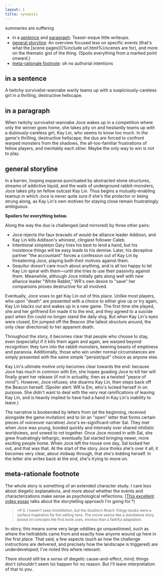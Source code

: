 ```yaml
---
layout: 1
title: synopsis
---
```

summaries are suffering

- in a [sentence](#in-a-sentence) and [paragraph](#in-a-paragraph): Teaser-esque little writeups.
- [general storyline](#general-storyline): An overview focused less on specific events (that's what the [scene pages]({%include url.html%}/scenes are for), and more on the thematic gist of the thing. (Spoils everything from a marked point onward.)
- [meta-rationale footnote](#meta-rationale-footnote): oh no authorial intentions

## in a sentence
A twitchy survivalist-wannabe warily teams up with a suspiciously-careless girl in a thrilling, destructive hellscape.

## in a paragraph
When twitchy survivalist-wannabe Joce wakes up in a competition where only the winner goes home, she takes pity on and hesitantly teams up with a dubiously-careless girl, Kay Lin, who seems to know too much. In the game's thrilling, destructive hellscape, the duo are forced to confront warped monsters from the shadows, the all-too-familiar frustrations of fellow players, and inevitably each other. Maybe the only way to win is not to play.

## general storyline
In a barren, looping expanse punctuated by abstracted stone structures, streams of addictive liquid, and the wails of underground rabbit-monsters, Joce takes pity on fellow outcast Kay Lin. Thus begins a mutually-enabling teamup in which Joce is never quite sure if she's the protector or being strung along, as Kay Lin's own motives for staying close remain frustratingly ambiguous.

**Spoilers for everything below.**

Along the way the duo is challenged (and mirrored) by three other pairs:
- Joce rejects the faux bravado of would-be alliance leader Addison, and Kay Lin kills Addison's whiniest, clingiest follower Caleb.
- Intentional simpleton Gary tries his best to lend a hand, but his insistence things will be easy leads to his demise. Later, his deceptive partner "the accountant" forces a confession out of Kay Lin by threatening Joce, playing both their motives against them.
- Sequitur doesn't care much about anything, and is all too happy to let Kay Lin spiral with them—until she tries to use their passivity against them. Meanwhile, although Joce initially gets along well with new alliance leader "White Rabbit," WR's own desire to "save" her companions proves destructive for all involved.

Eventually, Joce vows to get Kay Lin out of this place. Unlike most players, who upon "death" are presented with a choice to either give up or try again, Kay Lin blacks out and wakes up in a new game. The first time she played, she and her girlfriend Em made it to the end, and they agreed to a suicide pact when Em could no longer stand the daily slog. But when Kay Lin's eyes were closed, Em jumped off the Beacon (the tallest structure around, the only clear directional) to her apparent death.

Throughout the story, it becomes clear that people who choose to stay, even (especially) if it kills them again and again, are warped beyond recognition: they turn into the rabbit-monsters, keening beasts of emptiness and paranoia. Additionally, those who win under normal circumstances are simply presented with the same simple "persist/quit" choice as anyone else.

Kay Lin's ultimate motive only becomes clear towards the end: because Joce has much in common with Em, she hopes goading Joce to kill her will finally grant her release (if not in actuality, then as a twisted "peace of mind"). However, Joce refuses; she disarms Kay Lin, then steps back off the Beacon herself. (Spoiler alert: WR is Em, who's locked herself in on purpose. She didn't want to deal with the very real ramifications of leaving Kay Lin, and is heavily implied to have had a hand in Kay Lin's inability to leave.)

The narrative is bookended by letters from (at the beginning, received alongside the game invitation) and to (in an "open" letter that forms certain pieces of voiceover narrative) Joce's ex-significant-other Sal. They met when Joce was young, bonded quickly and intensely over shared nihilistic worldviews, and vowed to rot together. Once Joce moved in with Sal, she grew frustratingly lethargic; eventually Sal started bringing newer, more exciting people home. When Joce left the house one day, Sal locked her out, and that was that. At the start of the story Joce thinks she's over it all; it becomes very clear, about midway through, that she's kidding herself. In the letter she writes back at the end, she's trying to move on.

## meta-rationale footnote
The whole story is something of an extended character study. I care less about diegetic explanations, and more about whether the events and characterizations make sense as psychological reflections. ([This excellent video essay](https://www.youtube.com/watch?v=URo66iLNEZw) talks about the storytelling approach I'm going for.\*)

> <span style="font-size:.85em;">\*P.S. I haven't seen <i>Annihilation</i>, but the <i>Southern Reach Trilogy</i> books were a surface inspiration for the setting here. The movie seems like a standalone story *based on* concepts the first book uses, moreso than a faithful adaptation.</span>

In-story, this means some very large oddities go unquestioned, such as where the hellrabbits came from and exactly how anyone wound up here in the first place. That said, a few aspects (such as how the challenge instructions are delivered, and precisely how the landscape is triggered) are underdeveloped; I've noted this where relevant.

There should still be a *sense* of diegetic cause-and-effect, mind; things don't (shouldn't seem to) happen for *no* reason. But I'll leave interpretation of that to you.